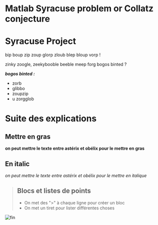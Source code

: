 # Matlab Syracuse problem or Collatz conjecture

# Syracuse Project

bip boup zip zoup glorp zloub blep bloup vorp !

zinky zoogle, zeekybooble beeble meep forg bogos binted ?

***bogos binted :***

- zorb
- glibbo
- zoupzip
- u zorgglob


# Suite des explications

## Mettre en gras

**on peut mettre le texte entre astérix et obélix pour le mettre en gras**


## En italic

*on peut mettre le texte entre astérix et obélix pour le mettre en italique*

> ## Blocs et listes de points
>
> - On met des ">" à chaque ligne pour créer un bloc
> - On met un tiret pour lister différentes choses
>


![fin](https://www.istockphoto.com/fr/vectoriel/le-titre-de-%C3%A9crire-fin-sur-le-bacground-rond-rouge-vieil-%C3%A9cran-de-fin-de-film-gm1153678999-313422913)
